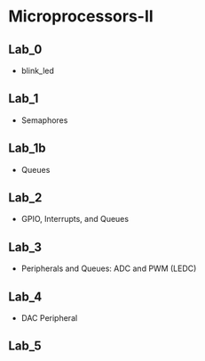 # Microprocessors-II
## Lab_0
* blink_led
## Lab_1
* Semaphores
## Lab_1b
* Queues
## Lab_2
* GPIO, Interrupts, and Queues
## Lab_3
* Peripherals and Queues: ADC and PWM (LEDC)
## Lab_4
* DAC Peripheral
## Lab_5
